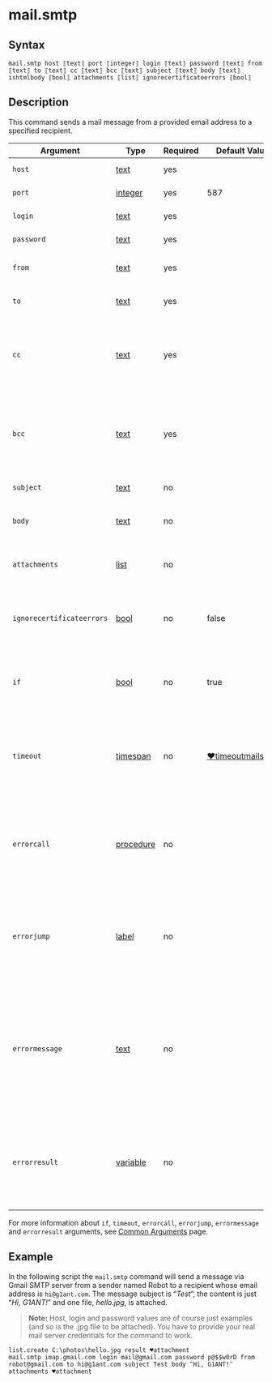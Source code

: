 # mail.smtp

## Syntax

```G1ANT
mail.smtp host ⟦text⟧ port ⟦integer⟧ login ⟦text⟧ password ⟦text⟧ from ⟦text⟧ to ⟦text⟧ cc ⟦text⟧ bcc ⟦text⟧ subject ⟦text⟧ body ⟦text⟧ ishtmlbody ⟦bool⟧ attachments ⟦list⟧ ignorecertificateerrors ⟦bool⟧
```

## Description

This command sends a mail message from a provided email address to a specified recipient.

| Argument | Type | Required | Default Value | Description |
| -------- | ---- | -------- | ------------- | ----------- |
| `host`                 | [text](https://manual.g1ant.com/link/G1ANT.Language/G1ANT.Language/Structures/TextStructure.md) | yes      |                                                              | SMTP server address                                          |
| `port`                 | [integer](https://manual.g1ant.com/link/G1ANT.Language/G1ANT.Language/Structures/IntegerStructure.md) | yes      | 587 | SMTP server port number                                   |
| `login`                | [text](https://manual.g1ant.com/link/G1ANT.Language/G1ANT.Language/Structures/TextStructure.md) | yes      |                                                              | User email login                                             |
| `password`             | [text](https://manual.g1ant.com/link/G1ANT.Language/G1ANT.Language/Structures/TextStructure.md) | yes      |                                                              | User email password                                          |
|`from`| [text](https://manual.g1ant.com/link/G1ANT.Language/G1ANT.Language/Structures/TextStructure.md) | yes |  |Sender's email address|
|`to`| [text](https://manual.g1ant.com/link/G1ANT.Language/G1ANT.Language/Structures/TextStructure.md) | yes |  |Recipient's email address|
| `cc`           | [text](https://manual.g1ant.com/link/G1ANT.Language/G1ANT.Language/Structures/TextStructure.md) | yes      |                                                              | Carbon copy address(es); use semicolon (;) to separate multiple addresses |
|`bcc`| [text](https://manual.g1ant.com/link/G1ANT.Language/G1ANT.Language/Structures/TextStructure.md) | yes | |Blind carbon copy address(es); use semicolon (;) to separate multiple addresses|
|`subject`| [text](https://manual.g1ant.com/link/G1ANT.Language/G1ANT.Language/Structures/TextStructure.md) | no | |Message subject|
|`body`| [text](https://manual.g1ant.com/link/G1ANT.Language/G1ANT.Language/Structures/TextStructure.md) | no|  |Message body, i.e. the main content of an email |
|`attachments`| [list](https://manual.g1ant.com/link/G1ANT.Language/G1ANT.Language/Structures/ListStructure.md) | no |  | List of full paths to all files to be attached |
| `ignorecertificateerrors` | [bool](https://manual.g1ant.com/link/G1ANT.Language/G1ANT.Language/Structures/BooleanStructure.md) | no       | false | If set to `true`, the command will ignore any security certificate errors |
| `if`           | [bool](https://manual.g1ant.com/link/G1ANT.Language/G1ANT.Language/Structures/BooleanStructure.md) | no       | true                                                        | Executes the command only if a specified condition is true   |
| `timeout`      | [timespan](https://manual.g1ant.com/link/G1ANT.Language/G1ANT.Language/Structures/TimeSpanStructure.md) | no       | [♥timeoutmailsmtp](https://manual.g1ant.com/link/G1ANT.Addon.Net/G1ANT.Addon.Net/Variables/TimeoutMailSmtpVariable.md) | Specifies time in milliseconds for G1ANT.Robot to wait for the command to be executed |
| `errorcall`    | [procedure](https://manual.g1ant.com/link/G1ANT.Language/G1ANT.Language/Structures/ProcedureStructure.md) | no       |                                                             | Name of a procedure to call when the command throws an exception or when a given `timeout` expires |
| `errorjump`    | [label](https://manual.g1ant.com/link/G1ANT.Language/G1ANT.Language/Structures/LabelStructure.md) | no       |                                                             | Name of the label to jump to when the command throws an exception or when a given `timeout` expires |
| `errormessage` | [text](https://manual.g1ant.com/link/G1ANT.Language/G1ANT.Language/Structures/TextStructure.md) | no       |                                                             | A message that will be shown in case the command throws an exception or when a given `timeout` expires, and no `errorjump` argument is specified |
| `errorresult`  | [variable](https://manual.g1ant.com/link/G1ANT.Language/G1ANT.Language/Structures/VariableStructure.md) | no       |                                                             | Name of a variable that will store the returned exception. The variable will be of [error](https://manual.g1ant.com/link/G1ANT.Language/G1ANT.Language/Structures/ErrorStructure.md) structure  |

For more information about `if`, `timeout`, `errorcall`, `errorjump`, `errormessage` and `errorresult` arguments, see [Common Arguments](https://manual.g1ant.com/link/G1ANT.Manual/appendices/common-arguments.md) page.

## Example

In the following script the `mail.smtp` command will send a message via Gmail SMTP server from a sender named Robot to a recipient whose email address is `hi@g1ant.com`.  The message subject is “*Test*”, the content is just “*Hi, G1ANT!*” and one file, *hello.jpg*, is attached.

> **Note:** Host, login and password values are of course just examples (and so is the .jpg file to be attached). You have to provide your real mail server credentials for the command to work.

```G1ANT
list.create C:\photos\hello.jpg result ♥attachment
mail.smtp imap.gmail.com login mail@gmail.com password p@$$w0rD from robot@gmail.com to hi@g1ant.com subject Test body ‴Hi, G1ANT!‴ attachments ♥attachment
```
